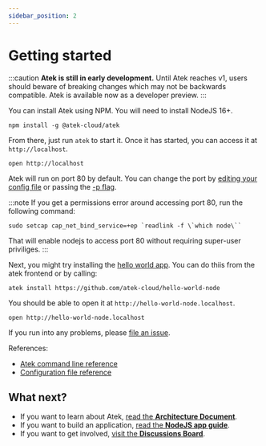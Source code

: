 ```yaml
---
sidebar_position: 2
---
```


# Getting started

:::caution
  **Atek is still in early development.**
  Until Atek reaches v1, users should beware of breaking changes which may not be backwards compatible.
  Atek is available now as a developer preview.
:::

You can install Atek using NPM. You will need to install NodeJS 16+.

```
npm install -g @atek-cloud/atek
```

From there, just run `atek` to start it. Once it has started, you can access it at `http://localhost`.

```
open http://localhost
```

Atek will run on port 80 by default. You can change the port by [editing your config file](/docs/reference/config) or passing the [-p flag](/docs/reference/cli).

:::note
If you get a permissions error around accessing port 80, run the following command:
```
sudo setcap cap_net_bind_service=+ep `readlink -f \`which node\``
```
That will enable nodejs to access port 80 without requiring super-user priviliges.
:::

Next, you might try installing the [hello world app](https://github.com/atek-cloud/hello-world-node). You can do thiis from the atek frontend or by calling:

```
atek install https://github.com/atek-cloud/hello-world-node
```

You should be able to open it at `http://hello-world-node.localhost`.

```
open http://hello-world-node.localhost
```

If you run into any problems, please [file an issue](https://github.com/atek-cloud/atek/issues).

References:

- [Atek command line reference](/docs/reference/cli)
- [Configuration file reference](/docs/reference/config)

## What next?

- If you want to learn about Atek, [read the **Architecture Document**](/docs/manual/dev/architecture).
- If you want to build an application, [read the **NodeJS app guide**](/docs/manual/node/writing-a-node-app).
- If you want to get involved, [visit the **Discussions Board**](https://github.com/atek-cloud/atek/discussions).